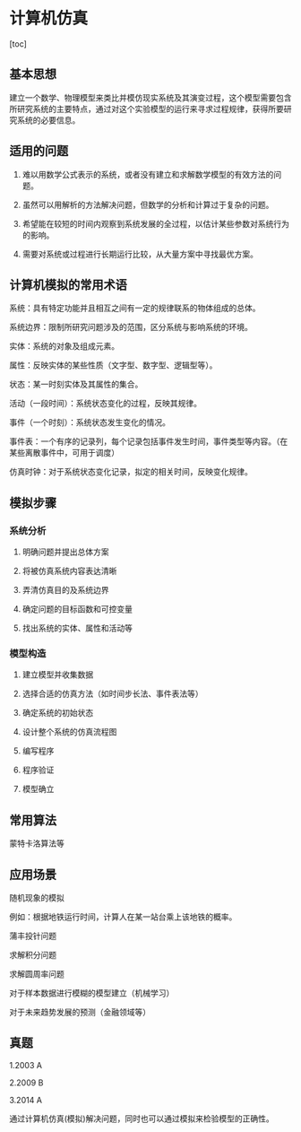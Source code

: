 # 计算机仿真

[toc]

## 基本思想

建立一个数学、物理模型来类比并模仿现实系统及其演变过程，这个模型需要包含所研究系统的主要特点，通过对这个实验模型的运行来寻求过程规律，获得所要研究系统的必要信息。

## 适用的问题

1.   难以用数学公式表示的系统，或者没有建立和求解数学模型的有效方法的问题。

2.   虽然可以用解析的方法解决问题，但数学的分析和计算过于复杂的问题。

3.   希望能在较短的时间内观察到系统发展的全过程，以估计某些参数对系统行为的影响。

4.   需要对系统或过程进行长期运行比较，从大量方案中寻找最优方案。

## 计算机模拟的常用术语

系统：具有特定功能并且相互之间有一定的规律联系的物体组成的总体。

系统边界：限制所研究问题涉及的范围，区分系统与影响系统的环境。

实体：系统的对象及组成元素。

属性：反映实体的某些性质（文字型、数字型、逻辑型等）。

状态：某一时刻实体及其属性的集合。

活动（一段时间）：系统状态变化的过程，反映其规律。

事件（一个时刻）：系统状态发生变化的情况。

事件表：一个有序的记录列，每个记录包括事件发生时间，事件类型等内容。（在某些离散事件中，可用于调度）

仿真时钟：对于系统状态变化记录，拟定的相关时间，反映变化规律。

## 模拟步骤

### 系统分析

1.   明确问题并提出总体方案

2.   将被仿真系统内容表达清晰

3.   弄清仿真目的及系统边界

4.   确定问题的目标函数和可控变量

5.   找出系统的实体、属性和活动等

### 模型构造

1.   建立模型并收集数据

2.   选择合适的仿真方法（如时间步长法、事件表法等）

3.   确定系统的初始状态

4.   设计整个系统的仿真流程图

5.   编写程序

6.   程序验证

7.   模型确立

## 常用算法

蒙特卡洛算法等

## 应用场景

随机现象的模拟

例如：根据地铁运行时间，计算人在某一站台乘上该地铁的概率。

蒲丰投针问题

求解积分问题

求解圆周率问题

对于样本数据进行模糊的模型建立（机械学习）

对于未来趋势发展的预测（金融领域等）

## 真题

1.2003 A

2.2009 B

3.2014 A

通过计算机仿真(模拟)解决问题，同时也可以通过模拟来检验模型的正确性。